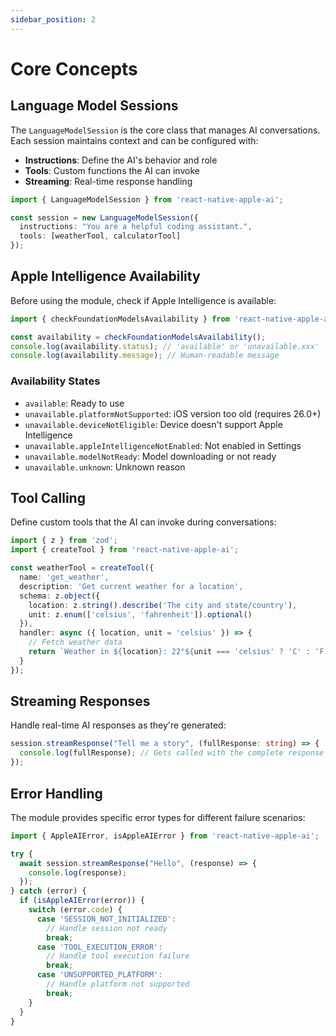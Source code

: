 ```yaml
---
sidebar_position: 2
---
```


# Core Concepts

## Language Model Sessions

The `LanguageModelSession` is the core class that manages AI conversations. Each session maintains context and can be configured with:

- **Instructions**: Define the AI's behavior and role
- **Tools**: Custom functions the AI can invoke
- **Streaming**: Real-time response handling

```typescript
import { LanguageModelSession } from 'react-native-apple-ai';

const session = new LanguageModelSession({
  instructions: "You are a helpful coding assistant.",
  tools: [weatherTool, calculatorTool]
});
```

## Apple Intelligence Availability

Before using the module, check if Apple Intelligence is available:

```typescript
import { checkFoundationModelsAvailability } from 'react-native-apple-ai';

const availability = checkFoundationModelsAvailability();
console.log(availability.status); // 'available' or 'unavailable.xxx'
console.log(availability.message); // Human-readable message
```

### Availability States

- `available`: Ready to use
- `unavailable.platformNotSupported`: iOS version too old (requires 26.0+)
- `unavailable.deviceNotEligible`: Device doesn't support Apple Intelligence
- `unavailable.appleIntelligenceNotEnabled`: Not enabled in Settings
- `unavailable.modelNotReady`: Model downloading or not ready
- `unavailable.unknown`: Unknown reason

## Tool Calling

Define custom tools that the AI can invoke during conversations:

```typescript
import { z } from 'zod';
import { createTool } from 'react-native-apple-ai';

const weatherTool = createTool({
  name: 'get_weather',
  description: 'Get current weather for a location',
  schema: z.object({
    location: z.string().describe('The city and state/country'),
    unit: z.enum(['celsius', 'fahrenheit']).optional()
  }),
  handler: async ({ location, unit = 'celsius' }) => {
    // Fetch weather data
    return `Weather in ${location}: 22°${unit === 'celsius' ? 'C' : 'F'}`;
  }
});
```

## Streaming Responses

Handle real-time AI responses as they're generated:

```typescript
session.streamResponse("Tell me a story", (fullResponse: string) => {
  console.log(fullResponse); // Gets called with the complete response so far
});
```

## Error Handling

The module provides specific error types for different failure scenarios:

```typescript
import { AppleAIError, isAppleAIError } from 'react-native-apple-ai';

try {
  await session.streamResponse("Hello", (response) => {
    console.log(response);
  });
} catch (error) {
  if (isAppleAIError(error)) {
    switch (error.code) {
      case 'SESSION_NOT_INITIALIZED':
        // Handle session not ready
        break;
      case 'TOOL_EXECUTION_ERROR':
        // Handle tool execution failure
        break;
      case 'UNSUPPORTED_PLATFORM':
        // Handle platform not supported
        break;
    }
  }
}
```